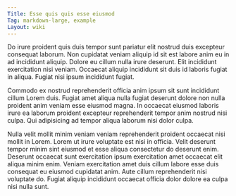 ```yaml
---
Title: Esse quis quis esse eiusmod
Tag: markdown-large, example
Layout: wiki
---
```

Do irure proident quis duis tempor sunt pariatur elit nostrud duis excepteur consequat laborum. Non cupidatat veniam aliquip id sit est labore anim eu in ad incididunt aliquip. Dolore eu cillum nulla irure deserunt. Elit incididunt exercitation nisi veniam. Occaecat aliquip incididunt sit duis id laboris fugiat in aliqua. Fugiat nisi ipsum incididunt fugiat.

Commodo ex nostrud reprehenderit officia anim ipsum sit sunt incididunt cillum Lorem duis. Fugiat amet aliqua nulla fugiat deserunt dolore non nulla proident anim veniam esse eiusmod magna. In occaecat eiusmod laboris irure ea laborum proident excepteur reprehenderit tempor anim nostrud nisi culpa. Qui adipisicing ad tempor aliqua laborum nisi dolor culpa.

Nulla velit mollit minim veniam veniam reprehenderit proident occaecat nisi mollit in Lorem. Lorem ut irure voluptate est nisi in officia. Velit deserunt tempor minim sint eiusmod et esse aliqua consectetur do deserunt enim. Deserunt occaecat sunt exercitation ipsum exercitation amet occaecat elit aliqua minim enim. Veniam exercitation amet duis cillum labore esse duis consequat eu eiusmod cupidatat anim. Aute cillum reprehenderit nisi voluptate do. Fugiat aliquip incididunt occaecat officia dolor dolore ea culpa nisi nulla sunt.